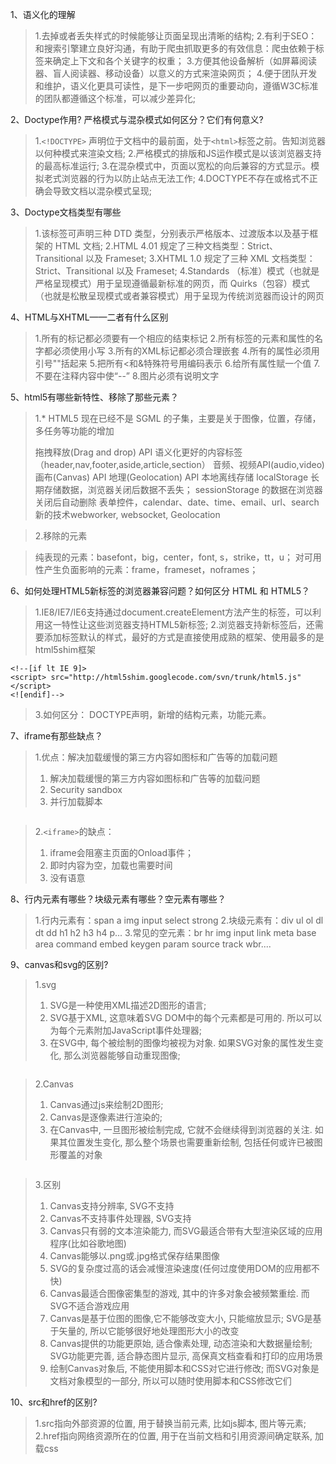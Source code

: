 1、语义化的理解
> 1.去掉或者丢失样式的时候能够让页面呈现出清晰的结构;
> 2.有利于SEO：和搜索引擎建立良好沟通，有助于爬虫抓取更多的有效信息：爬虫依赖于标签来确定上下文和各个关键字的权重；
> 3.方便其他设备解析（如屏幕阅读器、盲人阅读器、移动设备）以意义的方式来渲染网页；
> 4.便于团队开发和维护，语义化更具可读性，是下一步吧网页的重要动向，遵循W3C标准的团队都遵循这个标准，可以减少差异化;

2、Doctype作用? 严格模式与混杂模式如何区分？它们有何意义?
> 1.`<!DOCTYPE>` 声明位于文档中的最前面，处于`<html>`标签之前。告知浏览器以何种模式来渲染文档;
> 2.严格模式的排版和JS运作模式是以该浏览器支持的最高标准运行;
> 3.在混杂模式中，页面以宽松的向后兼容的方式显示。模拟老式浏览器的行为以防止站点无法工作;
> 4.DOCTYPE不存在或格式不正确会导致文档以混杂模式呈现;

3、Doctype文档类型有哪些
> 1.该标签可声明三种 DTD 类型，分别表示严格版本、过渡版本以及基于框架的 HTML 文档;
> 2.HTML 4.01 规定了三种文档类型：Strict、Transitional 以及 Frameset;
> 3.XHTML 1.0 规定了三种 XML 文档类型：Strict、Transitional 以及 Frameset;
> 4.Standards （标准）模式（也就是严格呈现模式）用于呈现遵循最新标准的网页，而 Quirks（包容）模式（也就是松散呈现模式或者兼容模式）用于呈现为传统浏览器而设计的网页


4、HTML与XHTML——二者有什么区别
>1.所有的标记都必须要有一个相应的结束标记
2.所有标签的元素和属性的名字都必须使用小写
3.所有的XML标记都必须合理嵌套
4.所有的属性必须用引号""括起来
5.把所有<和&特殊符号用编码表示
6.给所有属性赋一个值
7.不要在注释内容中使“--”
8.图片必须有说明文字

5、html5有哪些新特性、移除了那些元素？
> 1.* HTML5 现在已经不是 SGML 的子集，主要是关于图像，位置，存储，多任务等功能的增加
>
> 拖拽释放(Drag and drop) API
  语义化更好的内容标签（header,nav,footer,aside,article,section）
  音频、视频API(audio,video)
  画布(Canvas) API
  地理(Geolocation) API
  本地离线存储 localStorage 长期存储数据，浏览器关闭后数据不丢失；
  sessionStorage 的数据在浏览器关闭后自动删除
  表单控件，calendar、date、time、email、url、search  
  新的技术webworker, websocket, Geolocation

> 2.移除的元素

>纯表现的元素：basefont，big，center，font, s，strike，tt，u；
>对可用性产生负面影响的元素：frame，frameset，noframes；

6、如何处理HTML5新标签的浏览器兼容问题？如何区分 HTML 和 HTML5？
> 1.IE8/IE7/IE6支持通过document.createElement方法产生的标签，可以利用这一特性让这些浏览器支持HTML5新标签;
> 2.浏览器支持新标签后，还需要添加标签默认的样式，最好的方式是直接使用成熟的框架、使用最多的是html5shim框架
```
<!--[if lt IE 9]>
<script> src="http://html5shim.googlecode.com/svn/trunk/html5.js"</script>
<![endif]-->
```
> 3.如何区分： DOCTYPE声明，新增的结构元素，功能元素。

7、iframe有那些缺点？
> 1.优点：解决加载缓慢的第三方内容如图标和广告等的加载问题
> 1. 解决加载缓慢的第三方内容如图标和广告等的加载问题
> 2. Security sandbox
> 3. 并行加载脚本
```
```
> 2.`<iframe>`的缺点：
> 1. iframe会阻塞主页面的Onload事件；
> 2. 即时内容为空，加载也需要时间
> 3. 没有语意

8、行内元素有哪些？块级元素有哪些？空元素有哪些？
> 1.行内元素有：span a img input select strong
> 2.块级元素有：div ul ol dl dt dd h1 h2 h3 h4 p...
> 3.常见的空元素：br hr img input link meta  base area command embed keygen param source track wbr....

9、canvas和svg的区别?
> 1.svg
> 1. SVG是一种使用XML描述2D图形的语言;
> 2. SVG基于XML, 这意味着SVG DOM中的每个元素都是可用的. 所以可以为每个元素附加JavaScript事件处理器;
> 3. 在SVG中, 每个被绘制的图像均被视为对象. 如果SVG对象的属性发生变化, 那么浏览器能够自动重现图像;
```
```
> 2.Canvas
> 1. Canvas通过js来绘制2D图形;
> 2. Canvas是逐像素进行渲染的;
> 3. 在Canvas中, 一旦图形被绘制完成, 它就不会继续得到浏览器的关注. 如果其位置发生变化, 那么整个场景也需要重新绘制, 包括任何或许已被图形覆盖的对象
```
```
> 3.区别
> 1. Canvas支持分辨率, SVG不支持
> 2. Canvas不支持事件处理器, SVG支持
> 3. Canvas只有弱的文本渲染能力, 而SVG最适合带有大型渲染区域的应用程序(比如谷歌地图)
> 4. Canvas能够以.png或.jpg格式保存结果图像
> 5. SVG的复杂度过高的话会减慢渲染速度(任何过度使用DOM的应用都不快)
> 6. Canvas最适合图像密集型的游戏, 其中的许多对象会被频繁重绘. 而SVG不适合游戏应用
> 7. Canvas是基于位图的图像,它不能够改变大小, 只能缩放显示; SVG是基于矢量的, 所以它能够很好地处理图形大小的改变
> 8. Canvas提供的功能更原始, 适合像素处理, 动态渲染和大数据量绘制; SVG功能更完善, 适合静态图片显示, 高保真文档查看和打印的应用场景
> 9. 绘制Canvas对象后, 不能使用脚本和CSS对它进行修改; 而SVG对象是文档对象模型的一部分, 所以可以随时使用脚本和CSS修改它们

10、src和href的区别?
> 1.src指向外部资源的位置, 用于替换当前元素, 比如js脚本, 图片等元素;
> 2.href指向网络资源所在的位置, 用于在当前文档和引用资源间确定联系, 加载css
